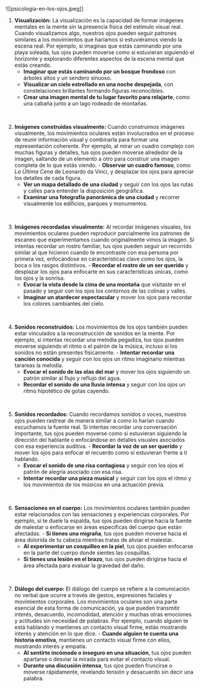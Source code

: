![[psicologia-en-los-ojos.jpeg]]

1. **Visualización:**
   La visualización es la capacidad de formar imágenes mentales en la mente sin la presencia física del estímulo visual real. Cuando visualizamos algo, nuestros ojos pueden seguir patrones similares a los movimientos que haríamos si estuviéramos viendo la escena real. Por ejemplo, si imaginas que estás caminando por una playa soleada, tus ojos pueden moverse como si estuvieran siguiendo el horizonte y explorando diferentes aspectos de la escena mental que estás creando.
	- **Imaginar que estás caminando por un bosque frondoso** con árboles altos y un sendero sinuoso.
	- **Visualizar un cielo estrellado en una noche despejada**, con constelaciones brillantes formando figuras reconocibles.
	- **Crear una imagen mental de tu lugar favorito para relajarte**, como una cabaña junto a un lago rodeado de montañas.

<br>

2. **Imágenes construidas visualmente:**
   Cuando construimos imágenes visualmente, los movimientos oculares están involucrados en el proceso de reunir información visual y combinarla para formar una representación coherente. Por ejemplo, al mirar un cuadro complejo con muchas figuras y detalles, tus ojos pueden moverse alrededor de la imagen, saltando de un elemento a otro para construir una imagen completa de lo que estás viendo.
	   - **Observar un cuadro famoso**, como _La Última Cena_ de Leonardo da Vinci, y desplazar los ojos para apreciar los detalles de cada figura.
	- **Ver un mapa detallado de una ciudad** y seguir con los ojos las rutas y calles para entender la disposición geográfica.
	- **Examinar una fotografía panorámica de una ciudad** y recorrer visualmente los edificios, parques y monumentos.

<br>

3. **Imágenes recordadas visualmente:**
   Al recordar imágenes visuales, los movimientos oculares pueden reproducir parcialmente los patrones de escaneo que experimentamos cuando originalmente vimos la imagen. Si intentas recordar un rostro familiar, tus ojos pueden seguir un recorrido similar al que hicieron cuando te encontraste con esa persona por primera vez, enfocándose en características clave como los ojos, la boca o los rasgos distintivos.
	   - **Recordar el rostro de un ser querido** y desplazar los ojos para enfocarte en sus características únicas, como los ojos y la sonrisa.
	- **Evocar la vista desde la cima de una montaña** que visitaste en el pasado y seguir con los ojos los contornos de las colinas y valles.
	- **Imaginar un atardecer espectacular** y mover los ojos para recordar los colores cambiantes del cielo.

<br>

4. **Sonidos reconstruidos:**
   Los movimientos de los ojos también pueden estar vinculados a la reconstrucción de sonidos en la mente. Por ejemplo, si intentas recordar una melodía pegadiza, tus ojos pueden moverse siguiendo el ritmo o el patrón de la música, incluso si los sonidos no están presentes físicamente.
	   - **Intentar recordar una canción conocida** y seguir con los ojos un ritmo imaginario mientras tarareas la melodía.
	- **Evocar el sonido de las olas del mar** y mover los ojos siguiendo un patrón similar al flujo y reflujo del agua.
	- **Recordar el sonido de una lluvia intensa** y seguir con los ojos un ritmo hipotético de gotas cayendo.

<br>

5. **Sonidos recordados:**
   Cuando recordamos sonidos o voces, nuestros ojos pueden rastrear de manera similar a como lo harían cuando escuchamos la fuente real. Si intentas recordar una conversación importante, tus ojos pueden moverse como si estuvieran siguiendo la dirección del hablante o enfocándose en detalles visuales asociados con esa experiencia auditiva.
	   - **Recordar la voz de un ser querido** y mover los ojos para enfocar el recuerdo como si estuvieran frente a ti hablando.
	- **Evocar el sonido de una risa contagiosa** y seguir con los ojos el patrón de alegría asociado con esa risa.
	- **Intentar recordar una pieza musical** y seguir con los ojos el ritmo y los movimientos de los músicos en una actuación previa.

<br>

6. **Sensaciones en el cuerpo:**
   Los movimientos oculares también pueden estar relacionados con las sensaciones y experiencias corporales. Por ejemplo, si te duele la espalda, tus ojos pueden dirigirse hacia la fuente de malestar o enfocarse en áreas específicas del cuerpo que están afectadas.
	   - **Si tienes una migraña**, tus ojos pueden moverse hacia el área dolorida de tu cabeza mientras tratas de aliviar el malestar.
	- **Al experimentar un cosquilleo en la piel**, tus ojos pueden enfocarse en la parte del cuerpo donde sientes las cosquillas.
	- **Si tienes una lesión en el brazo**, tus ojos pueden dirigirse hacia el área afectada para evaluar la gravedad del daño.

<br>

7. **Diálogo del cuerpo:**
   El diálogo del cuerpo se refiere a la comunicación no verbal que ocurre a través de gestos, expresiones faciales y movimientos corporales. Los movimientos oculares son una parte esencial de esta forma de comunicación, ya que pueden transmitir interés, desacuerdo, incomodidad, atención y muchas otras emociones y actitudes sin necesidad de palabras. Por ejemplo, cuando alguien te está hablando y mantienes un contacto visual firme, estás mostrando interés y atención en lo que dice.
	   - **Cuando alguien te cuenta una historia emotiva**, mantienes un contacto visual firme con ellos, mostrando interés y empatía.
	- **Al sentirte incómodo o inseguro en una situación**, tus ojos pueden apartarse o desviar la mirada para evitar el contacto visual.
	- **Durante una discusión intensa**, tus ojos pueden fruncirse o moverse rápidamente, revelando tensión y desacuerdo sin decir una palabra.